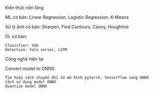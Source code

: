 Kiến thức nền tảng

  ML cơ bản: Linear Regression, Logistic Regression, K-Means
  
  Xử lý ảnh cơ bản: Sharpen, Find Contours, Canny, Houghline
  
  DL cơ bản:
  
    Classifier: VGG
    Detection: Yolo series, LSTM
    
Công nghệ hiện tại

  Convert model to ONNX:
	
    Tìm hiểu cách chuyển đổi từ mô hình pytorch, tensorflow sang ONNX
    Cách sử dụng model ONNX
    Quantize model ONNX

